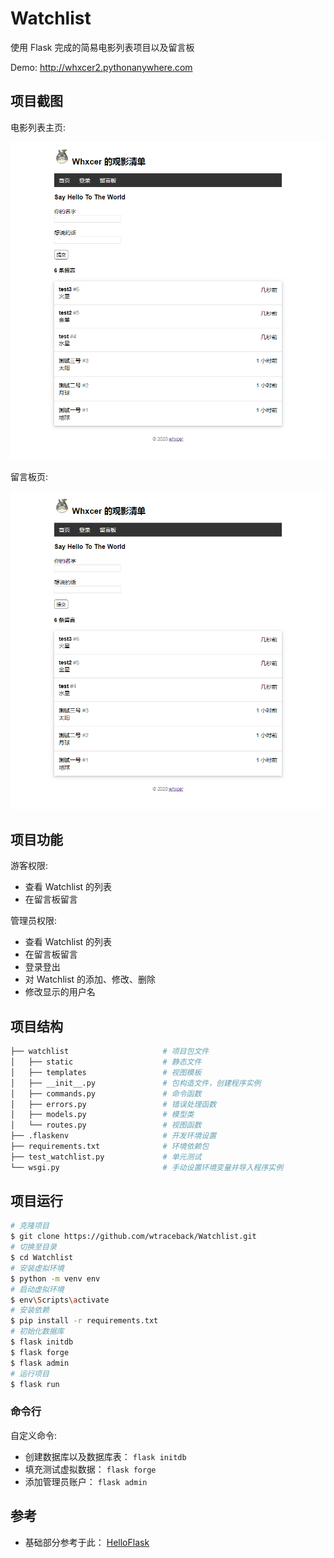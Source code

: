 # Watchlist

使用 Flask 完成的简易电影列表项目以及留言板

Demo: http://whxcer2.pythonanywhere.com

## 项目截图

电影列表主页:

![电影列表主页](watchlist/screenshot/screenshot_guestbook.png)

留言板页:

![留言板页](watchlist/screenshot/screenshot_guestbook.png)


## 项目功能

游客权限:
- 查看 Watchlist 的列表
- 在留言板留言

管理员权限:
- 查看 Watchlist 的列表
- 在留言板留言
- 登录登出
- 对 Watchlist 的添加、修改、删除
- 修改显示的用户名


## 项目结构
```bash
├── watchlist                     # 项目包文件
│   ├── static                    # 静态文件
│   ├── templates                 # 视图模板
│   ├── __init__.py               # 包构造文件，创建程序实例
│   ├── commands.py               # 命令函数
│   ├── errors.py                 # 错误处理函数
│   ├── models.py                 # 模型类
│   └── routes.py                 # 视图函数
├── .flaskenv                     # 开发环境设置
├── requirements.txt              # 环境依赖包
├── test_watchlist.py             # 单元测试
└── wsgi.py                       # 手动设置环境变量并导入程序实例
```


## 项目运行

```bash
# 克隆项目
$ git clone https://github.com/wtraceback/Watchlist.git
# 切换至目录
$ cd Watchlist
# 安装虚拟环境
$ python -m venv env
# 启动虚拟环境
$ env\Scripts\activate
# 安装依赖
$ pip install -r requirements.txt
# 初始化数据库
$ flask initdb
$ flask forge
$ flask admin
# 运行项目
$ flask run
```


### 命令行

自定义命令:
- 创建数据库以及数据库表：  `flask initdb`
- 填充测试虚拟数据：        `flask forge`
- 添加管理员账户：          `flask admin`


## 参考

- 基础部分参考于此： [HelloFlask](https://read.helloflask.com/)
